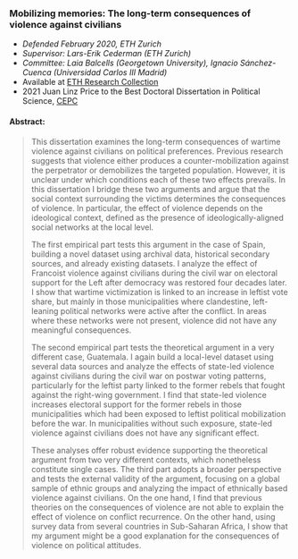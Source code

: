 ### Mobilizing memories: The long-term consequences of violence against civilians

* *Defended February 2020, ETH Zurich*
* *Supervisor: Lars-Erik Cederman (ETH Zurich)*
* *Committee: Laia Balcells (Georgetown University), Ignacio Sánchez-Cuenca (Universidad Carlos III Madrid)*
* Available at [ETH Research Collection](https://www.research-collection.ethz.ch/handle/20.500.11850/408847)
* 2021 Juan Linz Price to the Best Doctoral Dissertation in Political Science, [CEPC](http://www.cepc.gob.es/investigacion/premiosalainvestigacion/premiojuanjlinz)

#### Abstract:

> This dissertation examines the long-term consequences of wartime violence against civilians on political preferences.
> Previous research suggests that violence either produces a counter-mobilization against the perpetrator or demobilizes the targeted population.
> However, it is unclear under which conditions each of these two effects prevails.
> In this dissertation I bridge these two arguments and argue that the social context surrounding the victims determines the consequences of violence.
> In particular, the effect of violence depends on the ideological context, defined as the presence of ideologically-aligned social networks at the local level.
> 
> The first empirical part tests this argument in the case of Spain, building a novel dataset using archival data, historical secondary sources, and already existing datasets.
> I analyze the effect of Francoist violence against civilians during the civil war on electoral support for the Left after democracy was restored four decades later.
> I show that wartime victimization is linked to an increase in leftist vote share, but mainly in those municipalities where clandestine, left-leaning political networks were active after the conflict.
> In areas where these networks were not present, violence did not have any meaningful consequences.
> 
> The second empirical part tests the theoretical argument in a very different case, Guatemala.
> I again build a local-level dataset using several data sources and analyze the effects of state-led violence against civilians during the civil war on postwar voting patterns, particularly for the leftist party linked to the former rebels that fought against the right-wing government.
> I find that state-led violence increases electoral support for the former rebels in those municipalities which had been exposed to leftist political mobilization before the war.
> In municipalities without such exposure, state-led violence against civilians does not have any significant effect.
> 
> These analyses offer robust evidence supporting the theoretical argument from two very different contexts, which nonetheless constitute single cases.
> The third part adopts a broader perspective and tests the external validity of the argument, focusing on a global sample of ethnic groups and analyzing the impact of ethnically based violence against civilians.
> On the one hand, I find that previous theories on the consequences of violence are not able to explain the effect of violence on conflict recurrence.
> On the other hand, using survey data from several countries in Sub-Saharan Africa, I show that my argument might be a good explanation for the consequences of violence on political attitudes.

